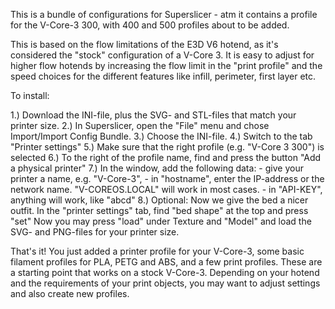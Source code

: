 This is a bundle of configurations for Superslicer - atm it contains a profile for the V-Core-3 300,
with 400 and 500 profiles about to be added.

This is based on the flow limitations of the E3D V6 hotend, as it's considered the "stock" configuration of a V-Core 3.
It is easy to adjust for higher flow hotends by increasing the flow limit in the "print profile" and the speed choices for
the different features like infill, perimeter, first layer etc.

To install:

1.) Download the INI-file, plus the SVG- and STL-files that match your printer size.
2.) In Superslicer, open the "File" menu and chose Import/Import Config Bundle.
3.) Choose the INI-file.
4.) Switch to the tab "Printer settings"
5.) Make sure that the right profile (e.g. "V-Core 3 300") is selected
6.) To the right of the profile name, find and press the button "Add a physical printer"
7.) In the window, add the following data:
      - give your printer a name, e.g. "V-Core-3", 
      - in "hostname", enter the IP-address or the network name.
          "V-COREOS.LOCAL" will work in most cases.
      - in "API-KEY", anything will work, like "abcd"
8.) Optional: Now we give the bed a nicer outfit.
    In the "printer settings" tab, find "bed shape" at the top and press "set"
    Now you may press "load" under Texture and "Model" and load the SVG- and PNG-files
    for your printer size.
    
That's it! You just added a printer profile for your V-Core-3, some basic filament profiles for 
PLA, PETG and ABS, and a few print profiles. These are a starting point that works on a stock V-Core-3.
Depending on your hotend and the requirements of your print objects, you may want to adjust settings and 
also create new profiles.
